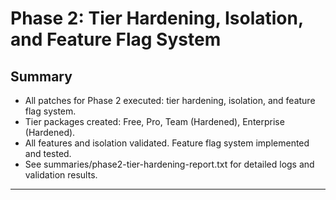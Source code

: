 # Phase 2: Tier Hardening, Isolation, and Feature Flag System
## Summary
- All patches for Phase 2 executed: tier hardening, isolation, and feature flag system.
- Tier packages created: Free, Pro, Team (Hardened), Enterprise (Hardened).
- All features and isolation validated. Feature flag system implemented and tested.
- See summaries/phase2-tier-hardening-report.txt for detailed logs and validation results.

---

